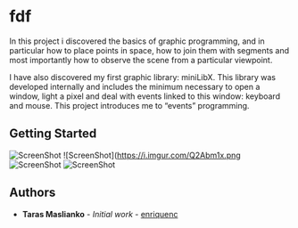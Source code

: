 # fdf

In this project i discovered the basics of graphic programming, and in particular how
to place points in space, how to join them with segments and most importantly how to
observe the scene from a particular viewpoint.


I have also discovered my first graphic library: miniLibX. This library was developed
internally and includes the minimum necessary to open a window, light a pixel and deal
with events linked to this window: keyboard and mouse. This project introduces me to
“events” programming.

## Getting Started


![ScreenShot](https://i.imgur.com/ETvGRcJ.png)
![ScreenShot](https://i.imgur.com/Q2Abm1x.png
![ScreenShot](https://i.imgur.com/y96T69k.png)
![ScreenShot](https://i.imgur.com/j0WwwT2.png)

## Authors

* **Taras Maslianko** - *Initial work* - [enriquenc](https://github.com/enriquenc)


